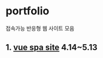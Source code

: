 # portfolio
접속가능 반응형 웹 사이트 모음

<h2>1. <a href="https://blq23.netlify.app/"> vue spa site</a>   4.14~5.13</h2>
